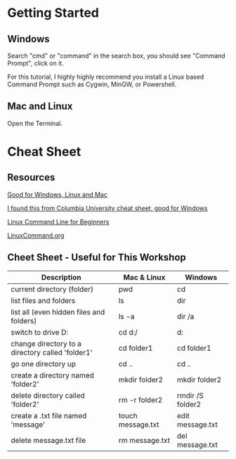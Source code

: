 # Getting Started
## Windows 
Search "cmd" or "command" in the search box, you should see "Command Prompt", click on it. 

For this tutorial, I highly highly recommend you install a Linux based Command Prompt such as Cygwin, MinGW, or Powershell. 

## Mac and Linux
Open the Terminal. 

# Cheat Sheet 
## Resources
[Good for Windows, Linux and Mac](https://tutorial.djangogirls.org/en/intro_to_command_line/)

[I found this from Columbia University cheat sheet, good for Windows](https://www.cs.columbia.edu/~sedwards/classes/2015/1102-fall/Command%20Prompt%20Cheatsheet.pdf) 

[Linux Command Line for Beginners](https://ubuntu.com/tutorials/command-line-for-beginners#1-overview)

[LinuxCommand.org](https://linuxcommand.org/index.php)

## Cheet Sheet - Useful for This Workshop

| Description | Mac & Linux | Windows | 
| --- | --- | --- | 
| current directory (folder) | pwd | cd |
| list files and folders | ls | dir | 
| list all (even hidden files and folders) | ls -a | dir /a | 
| switch to drive D: | cd d:/ | d: |
| change directory to a directory called 'folder1' | cd folder1 | cd folder1 |
| go one directory up | cd .. | cd .. |
| create a directory named 'folder2'| mkdir folder2 | mkdir folder2 | 
| delete directory called 'folder2' | rm -r folder2 | rmdir /S folder2 | 
| create a .txt file named 'message' | touch message.txt | edit message.txt | 
| delete message.txt file | rm message.txt | del message.txt | 
